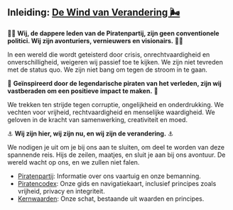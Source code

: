 ## Inleiding: [De Wind van Verandering 🌬️](Inleiding.md)

🏴‍☠️ **Wij, de dappere leden van de Piratenpartij, zijn geen conventionele politici. Wij zijn avonturiers, vernieuwers en visionairs.** 🏴‍☠️

In een wereld die wordt geteisterd door crisis, onrechtvaardigheid en onverschilligheid, weigeren wij passief toe te kijken. We zijn niet tevreden met de status quo. We zijn niet bang om tegen de stroom in te gaan.

🌊 **Geïnspireerd door de legendarische piraten van het verleden, zijn wij vastberaden om een positieve impact te maken.** 🌊

We trekken ten strijde tegen corruptie, ongelijkheid en onderdrukking. We vechten voor vrijheid, rechtvaardigheid en menselijke waardigheid. We geloven in de kracht van samenwerking, creativiteit en moed.

⚓ **Wij zijn hier, wij zijn nu, en wij zijn de verandering.** ⚓

We nodigen je uit om je bij ons aan te sluiten, om deel te worden van deze spannende reis. Hijs de zeilen, maatjes, en sluit je aan bij ons avontuur. De wereld wacht op ons, en we zullen niet falen.

- [Piratenpartij](../Piratenpartij.md): Informatie over ons vaartuig en onze bemanning.
- [Piratencodex](../Piratencodex/Piratencodex.md): Onze gids en navigatiekaart, inclusief principes zoals vrijheid, privacy en integriteit.
- [Kernwaarden](../Kernwaarden/Kernwaarden.md): Onze schat, bestaande uit waarden en principes.
